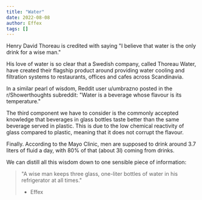 ```yaml
---
title: "Water"
date: 2022-08-08
author: Effex
tags: []
---
```


Henry David Thoreau is credited with saying "I believe that water is the only drink for a wise man."

His love of water is so clear that a Swedish company, called Thoreau Water, have created their flagship product around providing water cooling and filtration systems to restaurants, offices and cafes across Scandinavia.

In a similar pearl of wisdom, Reddit user u/umbrazno posted in the r/Showerthoughts subreddit: "Water is a beverage whose flavour is its temperature."

The third component we have to consider is the commonly accepted knowledge that beverages in glass bottles taste better than the same beverage served in plastic. This is due to the low chemical reactivity of glass compared to plastic, meaning that it does not corrupt the flavour.

Finally. According to the Mayo Clinic, men are supposed to drink around 3.7 liters of fluid a day, with 80% of that (about 3l) coming from drinks.

We can distill all this wisdom down to one sensible piece of information:

> "A wise man keeps three glass, one-liter bottles of water in his refrigerator at all times."
> - Effex